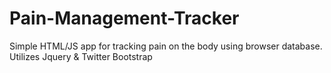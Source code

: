 # Pain-Management-Tracker
Simple HTML/JS app for tracking pain on the body using browser database. Utilizes Jquery &amp; Twitter Bootstrap

